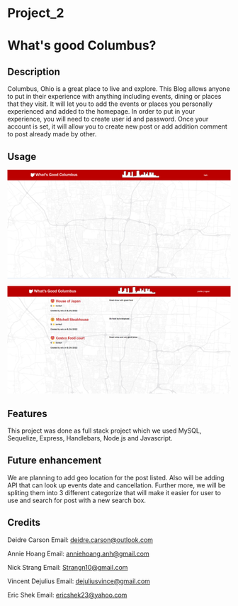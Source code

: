 # Project_2

# What's good Columbus?

## Description

Columbus, Ohio is a great place to live and explore.  This Blog allows anyone to put in their experience with anything including events, dining or places that they visit.  It will let you to add the events or places you personally experienced and added to the homepage.  In order to put in your experience, you will need to create user id and password.  Once your account is set, it will allow you to create new post or add addition comment to post already made by other.  



## Usage


   ![homePage](./imagines/Screenshot_homepage.png)




   ![reviewPage](./imagines/Screenshot_review_page.png)



## Features


This project was done as full stack project which we used MySQL, Sequelize, Express, Handlebars, Node.js and Javascript.  


## Future enhancement

We are planning to add geo location for the post listed.  Also will be adding API that can look up events date and cancellation.  Further more, we will be spliting them into 3 different categorize that will make it easier for user to use and search for post with a new search box.  

## Credits

Deidre Carson
Email: deidre.carson@outlook.com

Annie Hoang
Email: anniehoang.anh@gmail.com

Nick Strang
Email: Strangn10@gmail.com

Vincent Dejulius
Email: dejuliusvince@gmail.com

Eric Shek
Email: ericshek23@yahoo.com

